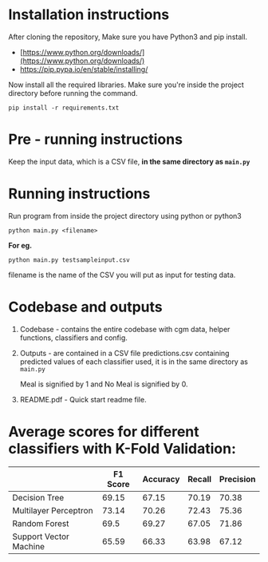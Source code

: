   

# Installation instructions

  

After cloning the repository, Make sure you have Python3 and pip install.

 

-  [https://www.python.org/downloads/](https://www.python.org/downloads/)
 - https://pip.pypa.io/en/stable/installing/

Now install all the required libraries. Make sure you're inside the project directory before running the command.

  

    pip install -r requirements.txt


  # Pre - running instructions
  Keep the input data, which is a CSV file, **in the same directory as `main.py`**
  
  # Running instructions
  
Run program from inside the project directory using python or python3

    python main.py <filename>

**For eg.**

    python main.py testsampleinput.csv

filename is the name of the CSV you will put as input for testing data.

  # Codebase and outputs


 1. Codebase - contains the entire codebase with cgm data, helper functions, classifiers and config.
 2. Outputs - are contained in a CSV file predictions.csv containing predicted values of each classifier used, it is in the same directory as `main.py`
 
	 Meal is signified by 1 and No Meal is signified by 0.
 
 4. README.pdf - Quick start readme file.

# Average scores for different classifiers with K-Fold Validation:


|	|F1 Score	|Accuracy|Recall	|Precision 
|--|--|--|--|--|
|Decision Tree| 69.15 | 67.15 |70.19|70.38|
|Multilayer Perceptron| 73.14 |70.26  |72.43|75.36|
|Random Forest|69.5|69.27|67.05|71.86|
|Support Vector Machine| 65.59 |66.33|63.98|67.12|
